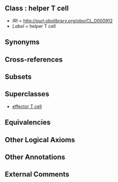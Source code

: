 
## Class : helper T cell

 * *IRI* = http://purl.obolibrary.org/obo/CL_0000912
 * *Label* = helper T cell

## Synonyms


## Cross-references


## Subsets


## Superclasses

 * [effector T cell](../../CL/11/CL_0000911.md)

## Equivalencies


## Other Logical Axioms


## Other Annotations


## External Comments

